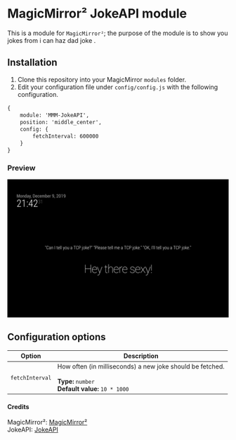 # MagicMirror² JokeAPI module
This is a module for `MagicMirror²`; the purpose of the module is to show you jokes from i can haz dad joke .

## Installation
1.  Clone this repository into your MagicMirror `modules` folder.
2.  Edit your configuration file under `config/config.js` with the following configuration.
```
{
    module: 'MMM-JokeAPI',
    position: 'middle_center',
    config: {
        fetchInterval: 600000
    }
}
```

### Preview
![Screenshot](screenshot.png)



## Configuration options

| Option                 | Description
|------------------------|-----------
| `fetchInterval`| How often (in milliseconds) a new joke should be fetched.<br><br> **Type:** `number` <br>**Default value:** `10 * 1000`


#### Credits
MagicMirror²:   [MagicMirror²](https://github.com/MichMich/MagicMirror)   
JokeAPI:    [JokeAPI](https://icanhazdadjoke.com/)
